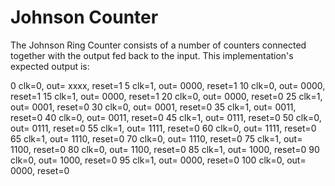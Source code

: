 # Johnson Counter

The Johnson Ring Counter consists of a number of counters connected together with the output fed back to the input. This implementation's expected output is:

0 clk=0, out= xxxx, reset=1
5 clk=1, out= 0000, reset=1
10 clk=0, out= 0000, reset=1
15 clk=1, out= 0000, reset=1
20 clk=0, out= 0000, reset=0
25 clk=1, out= 0001, reset=0
30 clk=0, out= 0001, reset=0
35 clk=1, out= 0011, reset=0
40 clk=0, out= 0011, reset=0
45 clk=1, out= 0111, reset=0
50 clk=0, out= 0111, reset=0
55 clk=1, out= 1111, reset=0
60 clk=0, out= 1111, reset=0
65 clk=1, out= 1110, reset=0
70 clk=0, out= 1110, reset=0
75 clk=1, out= 1100, reset=0
80 clk=0, out= 1100, reset=0
85 clk=1, out= 1000, reset=0
90 clk=0, out= 1000, reset=0
95 clk=1, out= 0000, reset=0
100 clk=0, out= 0000, reset=0
